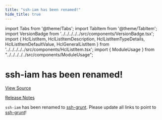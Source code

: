 ```yaml
---
title: "ssh-iam has been renamed!"
hide_title: true
---
```


import Tabs from '@theme/Tabs';
import TabItem from '@theme/TabItem';
import VersionBadge from '../../../../../src/components/VersionBadge.tsx';
import { HclListItem, HclListItemDescription, HclListItemTypeDetails, HclListItemDefaultValue, HclGeneralListItem } from '../../../../../src/components/HclListItem.tsx';
import { ModuleUsage } from "../../../../../src/components/ModuleUsage";

<VersionBadge repoTitle="Security Modules" version="0.75.1" lastModifiedVersion="0.13.0"/>

# ssh-iam has been renamed!

<a href="https://github.com/gruntwork-io/terraform-aws-security/tree/v0.75.1/modules/ssh-iam" className="link-button" title="View the source code for this module in GitHub.">View Source</a>

<a href="https://github.com/gruntwork-io/terraform-aws-security/releases/tag/v0.13.0" className="link-button" title="Release notes for only versions which impacted this module.">Release Notes</a>

`ssh-iam` has been renamed to [ssh-grunt](https://github.com/gruntwork-io/terraform-aws-security/tree/v0.75.1/modules/ssh-grunt). Please update all links to point to
[ssh-grunt](https://github.com/gruntwork-io/terraform-aws-security/tree/v0.75.1/modules/ssh-grunt)!

<!-- ##DOCS-SOURCER-START
{
  "originalSources": [
    "https://github.com/gruntwork-io/terraform-aws-security/tree/v0.75.1/modules/ssh-iam/readme.md",
    "https://github.com/gruntwork-io/terraform-aws-security/tree/v0.75.1/modules/ssh-iam/variables.tf",
    "https://github.com/gruntwork-io/terraform-aws-security/tree/v0.75.1/modules/ssh-iam/outputs.tf"
  ],
  "sourcePlugin": "module-catalog-api",
  "hash": "cdbd8e5a2f1c693bf350d2906a2ba052"
}
##DOCS-SOURCER-END -->
